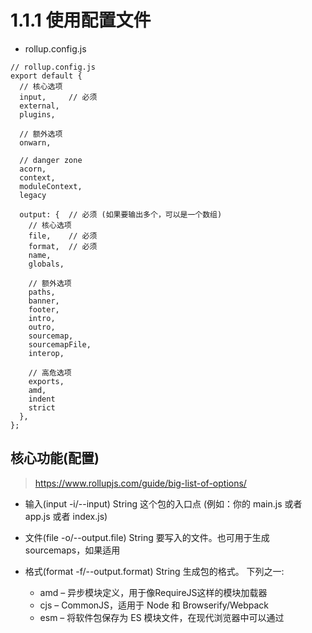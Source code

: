 # 1.1.1 使用配置文件

- rollup.config.js

```
// rollup.config.js
export default {
  // 核心选项
  input,     // 必须
  external,
  plugins,

  // 额外选项
  onwarn,

  // danger zone
  acorn,
  context,
  moduleContext,
  legacy

  output: {  // 必须 (如果要输出多个，可以是一个数组)
    // 核心选项
    file,    // 必须
    format,  // 必须
    name,
    globals,

    // 额外选项
    paths,
    banner,
    footer,
    intro,
    outro,
    sourcemap,
    sourcemapFile,
    interop,

    // 高危选项
    exports,
    amd,
    indent
    strict
  },
};
```

## 核心功能(配置)
>https://www.rollupjs.com/guide/big-list-of-options/


- 输入(input -i/--input)
String 这个包的入口点 (例如：你的 main.js 或者 app.js 或者 index.js)

- 文件(file -o/--output.file)
String 要写入的文件。也可用于生成 sourcemaps，如果适用

- 格式(format -f/--output.format)
String 生成包的格式。 下列之一:

  - amd – 异步模块定义，用于像RequireJS这样的模块加载器
  - cjs – CommonJS，适用于 Node 和 Browserify/Webpack
  - esm – 将软件包保存为 ES 模块文件，在现代浏览器中可以通过 <script type=module> 标签引入
  - iife – 一个自动执行的功能，适合作为<script>标签。（如果要为应用程序创建一个捆绑包，您可能想要使用它，因为它会使文件大小变小。）
  - umd – 通用模块定义，以amd，cjs 和 iife 为一体
  - system - SystemJS 加载器格式
  
- 生成包名称(name -n/--name)
String 变量名，代表你的 iife/umd 包，同一页上的其他脚本可以访问它。

```
// rollup.config.js
export default {
  ...,
  output: {
    file: 'bundle.js',
    format: 'iife',
    name: 'MyBundle'
  }
};

// -> var MyBundle = (function () {...
```

- 插件(plugins)
插件对象 数组 Array (或一个插件对象) – 有关详细信息请参阅 插件入门。记住要调用导入的插件函数(即 commonjs(), 而不是 commonjs).

```
// rollup.config.js
import resolve from 'rollup-plugin-node-resolve';
import commonjs from 'rollup-plugin-commonjs';

export default {
  entry: 'main.js',
  plugins: [
    resolve(),
    commonjs()
  ]
};
```

- 外链(external -e/--external)
两者任一 Function 需要一个 id 并返回 true（外部引用）或 false（不是外部的引用）， 或者 Array 应该保留在bundle的外部引用的模块ID。ID应该是：

  - 外部依赖的名称
  - 一个已被找到路径的ID（像文件的绝对路径）

```
// rollup.config.js
import path from 'path';

export default {
  ...,
  external: [
    'some-externally-required-library',
    path.resolve( './src/some-local-file-that-should-not-be-bundled.js' )
  ]
};
```

- demo

```
const path = require('path');
const buble = require('@rollup/plugin-buble');

const resolve = function(filePath) {
  return path.join(__dirname, '..', filePath)
}

module.exports = {
  input: resolve('src/index.js'),
  output: {
    file: resolve('dist/index.js'),
    format: 'iife'
  },
  plugins: [
    buble()
  ],
}
```

## 参考
- [Using config files](https://www.rollupjs.com/guide/tutorial/#%E4%BD%BF%E7%94%A8%E9%85%8D%E7%BD%AE%E6%96%87%E4%BB%B6using-config-files)
